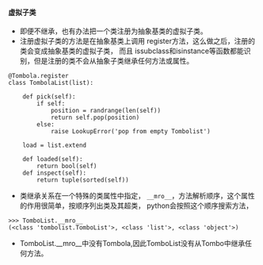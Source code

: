 

#### 虚拟子类

* 即便不继承，也有办法把一个类注册为抽象基类的虚拟子类。
* 注册虚拟子类的方法是在抽象基类上调用 register方法，这么做之后，注册的类会变成抽象基类的虚拟子类，
而且 issubclass和isinstance等函数都能识别，但是注册的类不会从抽象子类继承任何方法或属性。

```
@Tombola.register
class TombolaList(list):
    
    def pick(self):
        if self:
            position = randrange(len(self))
            return self.pop(position)
        else:
            raise LookupError('pop from empty Tombolist')
    
    load = list.extend
    
    def loaded(self):
        return bool(self)
    def inspect(self):
        return tuple(sorted(self))
```
* 类继承关系在一个特殊的类属性中指定， `__mro__`，方法解析顺序，这个属性的作用很简单，按顺序列出类及其超类，
python会按照这个顺序搜索方法，
```
>>> TomboList.__mro__
(<class 'tombolist.TomboList'>, <class 'list'>, <class 'object'>)
```
* TomboList.__mro__中没有Tombola,因此TomboList没有从Tombo中继承任何方法。

